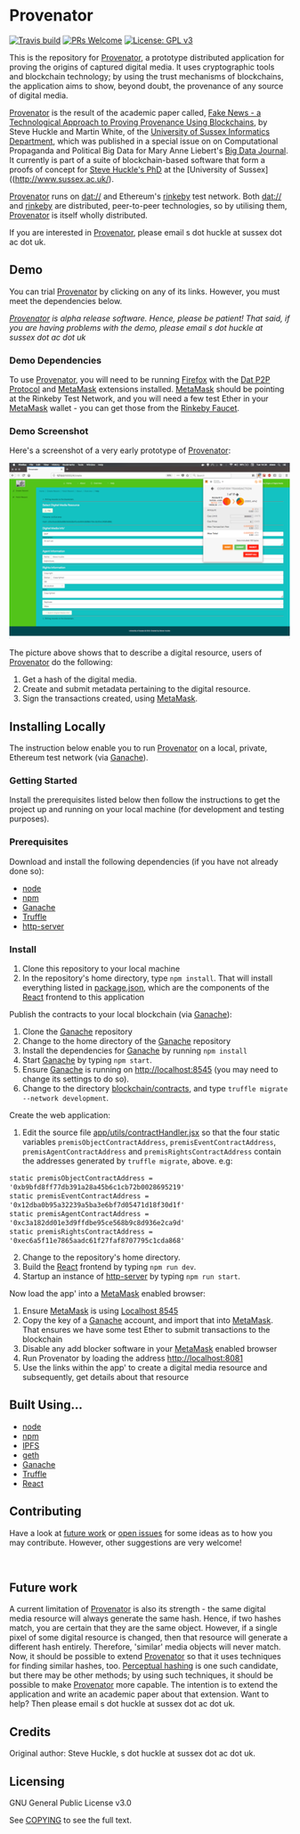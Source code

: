 # Provenator

[![Travis build](	https://img.shields.io/travis/glowkeeper/Provenator.svg?style=flat-square)](https://travis-ci.org/glowkeeper/Provenator)
[![PRs Welcome](https://img.shields.io/badge/PRs-welcome-brightgreen.svg?style=flat-square)](/docs/prs.md)
[![License: GPL v3](https://img.shields.io/badge/License-GPL%20v3-blue.svg)](/docs/COPYING.txt)

This is the repository for [Provenator](http://31ce36ba92b26fa274537c5a63a6b895bdaddb6621a675ec616dbc17c01e5ee9), a prototype distributed application for proving the origins of captured digital media. It uses cryptographic tools and blockchain technology; by using the trust mechanisms of blockchains, the application aims to show, beyond doubt, the provenance of any source of digital media.

[Provenator](http://31ce36ba92b26fa274537c5a63a6b895bdaddb6621a675ec616dbc17c01e5ee9) is the result of the academic paper called, [Fake News - a Technological Approach to Proving Provenance Using Blockchains](https://doi.org/10.1089/big.2017.0071), by Steve Huckle and Martin White, of the [University of Sussex Informatics Department](http://www.sussex.ac.uk/informatics/), which was published in a special issue on on Computational Propaganda and Political Big Data for Mary Anne Liebert's [Big Data Journal](http://online.liebertpub.com/toc/big/5/4). It currently is part of a suite of blockchain-based software that form a proofs of concept for [Steve Huckle's PhD](https://glowkeeper.github.io/PhDWorks/) at the [University of Sussex]((http://www.sussex.ac.uk/).

[Provenator](http://31ce36ba92b26fa274537c5a63a6b895bdaddb6621a675ec616dbc17c01e5ee9) runs on [dat://](https://dat.foundation) and Ethereum's [rinkeby](https://www.rinkeby.io) test network. Both [dat://](https://dat.foundation) and [rinkeby](https://www.rinkeby.io) are distributed, peer-to-peer technologies, so by utilising them, [Provenator](http://31ce36ba92b26fa274537c5a63a6b895bdaddb6621a675ec616dbc17c01e5ee9) is itself wholly distributed.

If you are interested in [Provenator](http://31ce36ba92b26fa274537c5a63a6b895bdaddb6621a675ec616dbc17c01e5ee9), please email s dot huckle at sussex dot ac dot uk.

## Demo

You can trial [Provenator](http://31ce36ba92b26fa274537c5a63a6b895bdaddb6621a675ec616dbc17c01e5ee9) by clicking on any of its links. However, you must meet the dependencies below.

_[Provenator](http://31ce36ba92b26fa274537c5a63a6b895bdaddb6621a675ec616dbc17c01e5ee9) is alpha release software. Hence, please be patient! That said, if you are having problems with the demo, please email s dot huckle at sussex dot ac dot uk_

### Demo Dependencies

To use [Provenator](http://31ce36ba92b26fa274537c5a63a6b895bdaddb6621a675ec616dbc17c01e5ee9), you will need to be running [Firefox](https://www.mozilla.org/) with the [Dat P2P Protocol](https://addons.mozilla.org/en-GB/firefox/addon/dat-p2p-protocol/) and [MetaMask](https://metamask.io/) extensions installed. [MetaMask](https://metamask.io/) should be pointing at the Rinkeby Test Network, and you will need a few test Ether in your [MetaMask](https://metamask.io/) wallet - you can get those from the [Rinkeby Faucet](https://faucet.rinkeby.io/).

### Demo Screenshot

Here's a screenshot of a very early prototype of [Provenator](http://31ce36ba92b26fa274537c5a63a6b895bdaddb6621a675ec616dbc17c01e5ee9):

![Provenator Screen Grab](images/provenatorScreenGrab.png)

The picture above shows that to describe a digital resource, users of [Provenator](http://31ce36ba92b26fa274537c5a63a6b895bdaddb6621a675ec616dbc17c01e5ee9) do the following:

1. Get a hash of the digital media.
2. Create and submit metadata pertaining to the digital resource.
3. Sign the transactions created, using [MetaMask](https://github.com/MetaMask/metamask-extension).

## Installing Locally

The instruction below enable you to run [Provenator](http://31ce36ba92b26fa274537c5a63a6b895bdaddb6621a675ec616dbc17c01e5ee9) on a local, private, Ethereum test network (via [Ganache](https://github.com/trufflesuite/ganache)).

### Getting Started

Install the prerequisites listed below then follow the instructions to get the project up and running on your local machine (for development and testing purposes).

### Prerequisites

Download and install the following dependencies (if you have not already done so):

- [node](https://nodejs.org/en/)
- [npm](https://www.npmjs.com/)
- [Ganache](https://github.com/trufflesuite/ganache)
- [Truffle](https://github.com/trufflesuite/truffle)
- [http-server](https://www.npmjs.com/package/http-server)

### Install

1. Clone this repository to your local machine
2. In the repository's home directory, type `npm install`. That will install everything listed in [package.json](/package.json), which are the components of the [React](https://reactjs.org/) frontend to this application

Publish the contracts to your local blockchain (via [Ganache](https://github.com/trufflesuite/ganache)):

1. Clone the [Ganache](https://github.com/trufflesuite/ganache) repository
2. Change to the home directory of the [Ganache](https://github.com/trufflesuite/ganache) repository
3. Install the dependencies for [Ganache](https://github.com/trufflesuite/ganache) by running `npm install`
4. Start [Ganache](https://github.com/trufflesuite/ganache) by typing `npm start`.
5. Ensure [Ganache](https://github.com/trufflesuite/ganache) is running on [http://localhost:8545](http://localhost:8545) (you may need to change its settings to do so).
6. Change to the directory [blockchain/contracts](/blockchain/contracts), and type `truffle migrate --network development`.

Create the web application:

1. Edit the source file [app/utils/contractHandler.jsx](/app/utils/contractHandler.jsx) so that the four static variables `premisObjectContractAddress`, `premisEventContractAddress`, `premisAgentContractAddress` and `premisRightsContractAddress` contain the addresses generated by `truffle migrate`, above. e.g:
````
static premisObjectContractAddress = '0xb9bfd8ff77db391a28a45b6c1cb72b0028695219'
static premisEventContractAddress = '0x12dba0b95a32239a5ba3e6bf7d05471d18f30d1f'
static premisAgentContractAddress = '0xc3a182dd01e3d9ffdbe95ce568b9c8d936e2ca9d'
static premisRightsContractAddress = '0xec6a5f11e7865aadc61f27faf8707795c1cda868'
````
2. Change to the repository's home directory.
3. Build the [React](https://reactjs.org/) frontend by typing `npm run dev`.
4. Startup an instance of [http-server](https://www.npmjs.com/package/http-server) by typing `npm run start`.

Now load  the app' into a [MetaMask](https://github.com/MetaMask/metamask-extension) enabled browser:

1. Ensure [MetaMask](https://metamask.io/) is using [Localhost 8545](http://localhost:8545)
2. Copy the key of a [Ganache](https://github.com/trufflesuite/ganache) account, and import that into [MetaMask](https://metamask.io/). That ensures we have some test Ether to submit transactions to the blockchain
3. Disable any add blocker software in your [MetaMask](https://metamask.io/) enabled browser
4. Run Provenator by loading the address [http://localhost:8081](http://localhost:8081)
5. Use the links within the app' to create a digital media resource and subsequently, get details about that resource

## Built Using...

- [node](https://nodejs.org/en/)
- [npm](https://www.npmjs.com/)
- [IPFS](https://ipfs.io/)
- [geth](https://github.com/ethereum/go-ethereum)
- [Ganache](https://github.com/trufflesuite/ganache)
- [Truffle](https://github.com/trufflesuite/truffle)
- [React](https://reactjs.org/)

## Contributing

Have a look at [future work](#1) or [open issues](https://github.com/glowkeeper/Provenator/issues) for some ideas as to how you may contribute. However, other suggestions are very welcome!

<a name="1">&nbsp;</a>
## Future work

A current limitation of [Provenator](http://31ce36ba92b26fa274537c5a63a6b895bdaddb6621a675ec616dbc17c01e5ee9) is also its strength - the same digital media resource will always generate the same hash. Hence, if two hashes match, you are certain that they are the same object. However, if a single pixel of some digital resource is changed, then that resource will generate a different hash entirely. Therefore, 'similar' media objects will never match. Now, it should be possible to extend [Provenator](http://31ce36ba92b26fa274537c5a63a6b895bdaddb6621a675ec616dbc17c01e5ee9) so that it uses techniques for finding similar hashes, too. [Perceptual hashing](https://www.phash.org/) is one such candidate, but there may be other methods; by using such techniques, it should be possible to make [Provenator](http://31ce36ba92b26fa274537c5a63a6b895bdaddb6621a675ec616dbc17c01e5ee9) more capable. The intention is to extend the application and write an academic paper about that extension. Want to help? Then please email s dot huckle at sussex dot ac dot uk.

## Credits

Original author: Steve Huckle, s dot huckle at sussex dot ac dot uk.

## Licensing

GNU General Public License v3.0

See [COPYING](/docs/COPYING.txt) to see the full text.
